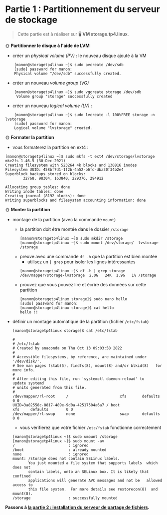 # Partie 1 : Partitionnement du serveur de stockage

> Cette partie est à réaliser sur 🖥️ **VM storage.tp4.linux**.



🌞 **Partitionner le disque à l'aide de LVM**

- créer un *physical volume (PV)* : le nouveau disque ajouté à la VM
```
    [manon@storagetp4linux ~]$ sudo pvcreate /dev/sdb
    [sudo] password for manon:
    Physical volume "/dev/sdb" successfully created.
```
- créer un nouveau *volume group (VG)*
```
    [manon@storagetp4linux ~]$ sudo vgcreate storage /dev/sdb
     Volume group "storage" successfully created
```   
 
- créer un nouveau *logical volume (LV)* :
```
    [manon@storagetp4linux ~]$ sudo lvcreate -l 100%FREE storage -n lvstorage
    [sudo] password for manon:
    Logical volume "lvstorage" created.
```

🌞 **Formater la partition**

- vous formaterez la partition en ext4 :
```
[manon@storagetp4linux ~]$ sudo mkfs -t ext4 /dev/storage/lvstorage
mke2fs 1.46.5 (30-Dec-2021)
Creating filesystem with 523264 4k blocks and 130816 inodes
Filesystem UUID: 458bf7d1-1f2b-4a52-b6fd-dba30f34b2e4
Superblock backups stored on blocks:
        32768, 98304, 163840, 229376, 294912

Allocating group tables: done
Writing inode tables: done
Creating journal (8192 blocks): done
Writing superblocks and filesystem accounting information: done
```

🌞 **Monter la partition**

- montage de la partition (avec la commande `mount`)
  - la partition doit être montée dans le dossier `/storage`
     ```
     [manon@storagetp4linux ~]$ sudo mkdir /storage
     [manon@storagetp4linux ~]$ sudo mount /dev/storage/  lvstorage /storage
     ```
  - preuve avec une commande `df -h` que la partition est bien montée
    - utilisez un `| grep` pour isoler les lignes intéressantes
    ```
    [manon@storagetp4linux ~]$ df -h | grep storage
    /dev/mapper/storage-lvstorage  2.0G   24K  1.9G   1% /storage
    ```
  - prouvez que vous pouvez lire et écrire des données sur cette partition
    ```
    [manon@storagetp4linux storage]$ sudo nano hello
    [sudo] password for manon:
    [manon@storagetp4linux storage]$ cat hello
    hello !!
    ```
- définir un montage automatique de la partition (fichier `/etc/fstab`)
  ```
  [manon@storagetp4linux storage]$ cat /etc/fstab

  #
  # /etc/fstab
  # Created by anaconda on Thu Oct 13 09:03:58 2022
  #
  # Accessible filesystems, by reference, are maintained under  '/dev/disk/'.
  # See man pages fstab(5), findfs(8), mount(8) and/or blkid(8)   for more info.
  #
  # After editing this file, run 'systemctl daemon-reload' to   update systemd
  # units generated from this file.
  #
  /dev/mapper/rl-root     /                       xfs       defaults        0 0
  UUID=3a82558c-8817-489e-9d0a-42517504a6a7 / boot                   xfs     defaults        0 0
  /dev/mapper/rl-swap     none                    swap      defaults        0 0

  ```
  - vous vérifierez que votre fichier `/etc/fstab` fonctionne correctement
  
  ```
  [manon@storagetp4linux ~]$ sudo umount /storage
  [manon@storagetp4linux ~]$ sudo mount -av
  /                        : ignored
  /boot                    : already mounted
  none                     : ignored
  mount: /storage does not contain SELinux labels.
         You just mounted a file system that supports labels  which does not
         contain labels, onto an SELinux box. It is likely that   confined
         applications will generate AVC messages and not be   allowed access to
         this file system.  For more details see restorecon(8)  and mount(8).
  /storage                 : successfully mounted
  ```


**Passons à [la partie 2 : installation du serveur de partage de fichiers](tp4_linux_p2.md).**